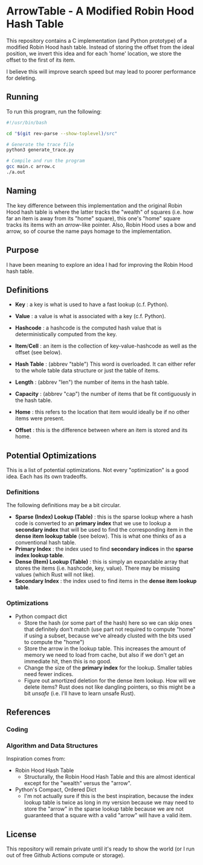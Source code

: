 ArrowTable - A Modified Robin Hood Hash Table
=============================================

This repository contains a C implementation (and Python prototype) of a modified Robin Hood hash table. Instead of storing the offset from the ideal position, we invert this idea and for each 'home' location, we store the offset to the first of its item.

I believe this will improve search speed but may lead to poorer performance for deleting.

Running
-------

To run this program, run the following:

```bash
#!/usr/bin/bash

cd "$(git rev-parse --show-toplevel)/src"

# Generate the trace file
python3 generate_trace.py

# Compile and run the program
gcc main.c arrow.c
./a.out
```

Naming
------

The key difference between this implementation and the original Robin Hood hash table is where the latter tracks the "wealth" of squares (i.e. how far an item is away from its "home" square), this one's "home" square tracks its items with an _arrow_-like pointer. Also, Robin Hood uses a bow and arrow, so of course the name pays homage to the implementation.

Purpose
-------

I have been meaning to explore an idea I had for improving the Robin Hood hash table.

Definitions
-----------

* **Key** : a key is what is used to have a fast lookup (c.f. Python).
* **Value** : a value is what is associated with a key (c.f. Python).
* **Hashcode** : a hashcode is the computed hash value that is deterministically computed from the key.
* **Item**/**Cell** : an item is the collection of key-value-hashcode as well as the offset (see below).

* **Hash Table** : (abbrev "table") This word is overloaded. It can either refer to the whole table data structure or just the table of items.
* **Length** : (abbrev "len") the number of items in the hash table.
* **Capacity** : (abbrev "cap") the number of items that be fit contiguously in the hash table.

* **Home** : this refers to the location that item would ideally be if no other items were present.
* **Offset** : this is the difference between where an item is stored and its home.

Potential Optimizations
-----------------------

This is a list of potential optimizations. Not every "optimization" is a good idea. Each has its own tradeoffs.

### Definitions

The following definitions may be a bit circular.

* **Sparse (Index) Lookup (Table)** : this is the sparse lookup where a hash code is converted to an **primary index** that we use to lookup a **secondary index** that will be used to find the corresponding item in the **dense item lookup table** (see below). This is what one thinks of as a conventional hash table.
* **Primary Index** : the index used to find **secondary indices** in the **sparse index lookup table**.
* **Dense (Item) Lookup (Table)** : this is simply an expandable array that stores the items (i.e. hashcode, key, value). There may be missing values (which Rust will not like).
* **Secondary Index** : the index used to find items in the **dense item lookup table**.

### Optimizations

* Python compact dict
  * Store the hash (or some part of the hash) here so we can skip ones that definitely don't match (use part not required to compute "home" if using a subset, because we've already clusted with the bits used to compute the "home")
  * Store the arrow in the lookup table. This increases the amount of memory we need to load from cache, but also if we don't get an immediate hit, then this is no good.
  * Change the size of the **primary index** for the lookup. Smaller tables need fewer indices.
  * Figure out amortized deletion for the dense item lookup. How will we delete items? Rust does not like dangling pointers, so this might be a bit _unsafe_ (i.e. I'll have to learn unsafe Rust).

References
----------

### Coding

### Algorithm and Data Structures

Inspiration comes from:

* Robin Hood Hash Table
  * Structurally, the Robin Hood Hash Table and this are almost identical except for the "wealth" versus the "arrow".
* Python's Compact, Ordered Dict 
  * I'm not actually sure if this is the best inspiration, because the index lookup table is twice as long in my version because we may need to store the "arrow" in the sparse lookup table because we are not guaranteed that a square with a valid "arrow" will have a valid item.

License
-------

This repository will remain private until it's ready to show the world (or I run out of free Github Actions compute or storage).

